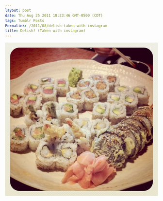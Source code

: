 ```yaml
---
layout: post
date: Thu Aug 25 2011 18:23:46 GMT-0500 (CDT)
tags: Tumblr Posts
Permalink: /2011/08/delish-taken-with-instagram
title: Delish! (Taken with instagram)
---
```


![](/public/assets/tumblr/tumblr_lqibnnl1eN1qa4klho1_1280.jpg)

